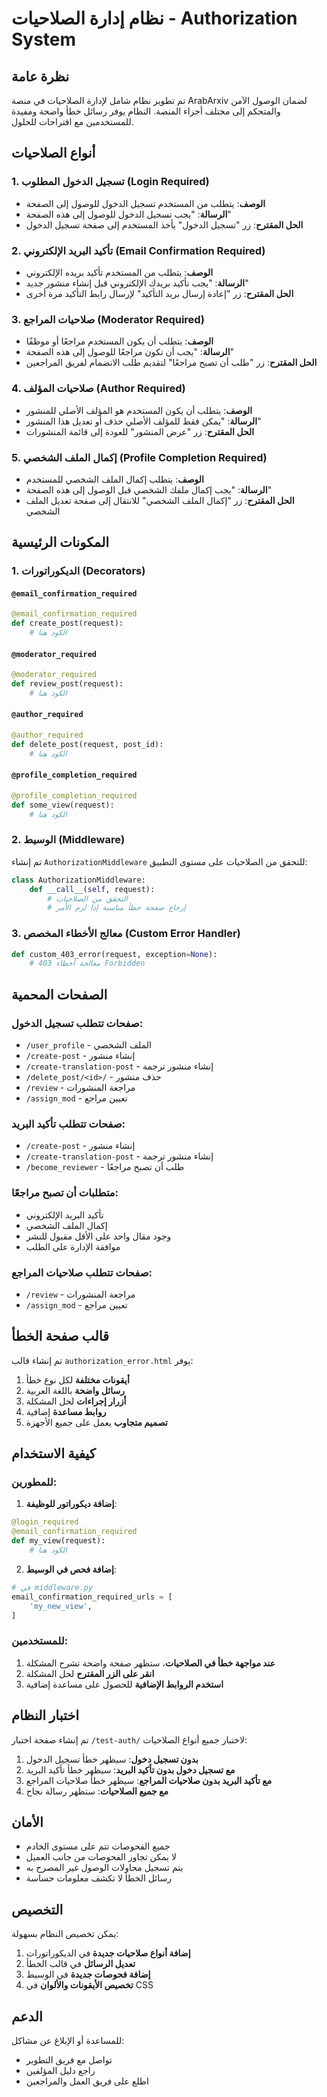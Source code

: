 # نظام إدارة الصلاحيات - Authorization System

## نظرة عامة

تم تطوير نظام شامل لإدارة الصلاحيات في منصة ArabArxiv لضمان الوصول الآمن والمتحكم إلى مختلف أجزاء المنصة. النظام يوفر رسائل خطأ واضحة ومفيدة للمستخدمين مع اقتراحات للحلول.

## أنواع الصلاحيات

### 1. تسجيل الدخول المطلوب (Login Required)
- **الوصف**: يتطلب من المستخدم تسجيل الدخول للوصول إلى الصفحة
- **الرسالة**: "يجب تسجيل الدخول للوصول إلى هذه الصفحة"
- **الحل المقترح**: زر "تسجيل الدخول" يأخذ المستخدم إلى صفحة تسجيل الدخول

### 2. تأكيد البريد الإلكتروني (Email Confirmation Required)
- **الوصف**: يتطلب من المستخدم تأكيد بريده الإلكتروني
- **الرسالة**: "يجب تأكيد بريدك الإلكتروني قبل إنشاء منشور جديد"
- **الحل المقترح**: زر "إعادة إرسال بريد التأكيد" لإرسال رابط التأكيد مرة أخرى

### 3. صلاحيات المراجع (Moderator Required)
- **الوصف**: يتطلب أن يكون المستخدم مراجعًا أو موظفًا
- **الرسالة**: "يجب أن تكون مراجعًا للوصول إلى هذه الصفحة"
- **الحل المقترح**: زر "طلب أن تصبح مراجعًا" لتقديم طلب الانضمام لفريق المراجعين

### 4. صلاحيات المؤلف (Author Required)
- **الوصف**: يتطلب أن يكون المستخدم هو المؤلف الأصلي للمنشور
- **الرسالة**: "يمكن فقط للمؤلف الأصلي حذف أو تعديل هذا المنشور"
- **الحل المقترح**: زر "عرض المنشور" للعودة إلى قائمة المنشورات

### 5. إكمال الملف الشخصي (Profile Completion Required)
- **الوصف**: يتطلب إكمال الملف الشخصي للمستخدم
- **الرسالة**: "يجب إكمال ملفك الشخصي قبل الوصول إلى هذه الصفحة"
- **الحل المقترح**: زر "إكمال الملف الشخصي" للانتقال إلى صفحة تعديل الملف الشخصي

## المكونات الرئيسية

### 1. الديكوراتورات (Decorators)

#### `@email_confirmation_required`
```python
@email_confirmation_required
def create_post(request):
    # الكود هنا
```

#### `@moderator_required`
```python
@moderator_required
def review_post(request):
    # الكود هنا
```

#### `@author_required`
```python
@author_required
def delete_post(request, post_id):
    # الكود هنا
```

#### `@profile_completion_required`
```python
@profile_completion_required
def some_view(request):
    # الكود هنا
```

### 2. الوسيط (Middleware)

تم إنشاء `AuthorizationMiddleware` للتحقق من الصلاحيات على مستوى التطبيق:

```python
class AuthorizationMiddleware:
    def __call__(self, request):
        # التحقق من الصلاحيات
        # إرجاع صفحة خطأ مناسبة إذا لزم الأمر
```

### 3. معالج الأخطاء المخصص (Custom Error Handler)

```python
def custom_403_error(request, exception=None):
    # معالجة أخطاء 403 Forbidden
```

## الصفحات المحمية

### صفحات تتطلب تسجيل الدخول:
- `/user_profile` - الملف الشخصي
- `/create-post` - إنشاء منشور
- `/create-translation-post` - إنشاء منشور ترجمة
- `/delete_post/<id>/` - حذف منشور
- `/review` - مراجعة المنشورات
- `/assign_mod` - تعيين مراجع

### صفحات تتطلب تأكيد البريد:
- `/create-post` - إنشاء منشور
- `/create-translation-post` - إنشاء منشور ترجمة
- `/become_reviewer` - طلب أن تصبح مراجعًا

### متطلبات أن تصبح مراجعًا:
- تأكيد البريد الإلكتروني
- إكمال الملف الشخصي
- وجود مقال واحد على الأقل مقبول للنشر
- موافقة الإدارة على الطلب

### صفحات تتطلب صلاحيات المراجع:
- `/review` - مراجعة المنشورات
- `/assign_mod` - تعيين مراجع

## قالب صفحة الخطأ

تم إنشاء قالب `authorization_error.html` يوفر:

1. **أيقونات مختلفة** لكل نوع خطأ
2. **رسائل واضحة** باللغة العربية
3. **أزرار إجراءات** لحل المشكلة
4. **روابط مساعدة** إضافية
5. **تصميم متجاوب** يعمل على جميع الأجهزة

## كيفية الاستخدام

### للمطورين:

1. **إضافة ديكوراتور للوظيفة**:
```python
@login_required
@email_confirmation_required
def my_view(request):
    # الكود هنا
```

2. **إضافة فحص في الوسيط**:
```python
# في middleware.py
email_confirmation_required_urls = [
    'my_new_view',
]
```

### للمستخدمين:

1. **عند مواجهة خطأ في الصلاحيات**، ستظهر صفحة واضحة تشرح المشكلة
2. **انقر على الزر المقترح** لحل المشكلة
3. **استخدم الروابط الإضافية** للحصول على مساعدة إضافية

## اختبار النظام

تم إنشاء صفحة اختبار `/test-auth/` لاختبار جميع أنواع الصلاحيات:

1. **بدون تسجيل دخول**: سيظهر خطأ تسجيل الدخول
2. **مع تسجيل دخول بدون تأكيد البريد**: سيظهر خطأ تأكيد البريد
3. **مع تأكيد البريد بدون صلاحيات المراجع**: سيظهر خطأ صلاحيات المراجع
4. **مع جميع الصلاحيات**: ستظهر رسالة نجاح

## الأمان

- جميع الفحوصات تتم على مستوى الخادم
- لا يمكن تجاوز الفحوصات من جانب العميل
- يتم تسجيل محاولات الوصول غير المصرح به
- رسائل الخطأ لا تكشف معلومات حساسة

## التخصيص

يمكن تخصيص النظام بسهولة:

1. **إضافة أنواع صلاحيات جديدة** في الديكوراتورات
2. **تعديل الرسائل** في قالب الخطأ
3. **إضافة فحوصات جديدة** في الوسيط
4. **تخصيص الأيقونات والألوان** في CSS

## الدعم

للمساعدة أو الإبلاغ عن مشاكل:
- تواصل مع فريق التطوير
- راجع دليل المؤلفين
- اطلع على فريق العمل والمراجعين 